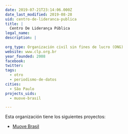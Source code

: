 ```yaml
---
date: 2019-07-21T23:14:06.000Z
date_last_modified: 2019-08-28
uid: centro-de-lideranca-publica
title: |
  Centro De Liderança Pública
legal_name: 
description: |
  
org_type: Organización civil sin fines de lucro (ONG)
website: www.clp.org.br
year_founded: 2008
facebook: 
twitter: 
tags:
  - otro
  - periodismo-de-datos
cities: 
  - São Paulo
projects_uids:
  - muove-brasil

---
```


Esta organización tiene los siguientes proyectos:

- [Muove Brasil](/proyectos/muove-brasil)
